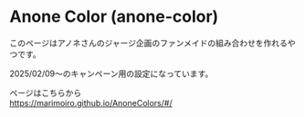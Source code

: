 # Anone Color (anone-color)

このページはアノネさんのジャージ企画のファンメイドの組み合わせを作れるやつです。

2025/02/09～のキャンペーン用の設定になっています。

ページはこちらから  
https://marimoiro.github.io/AnoneColors/#/
